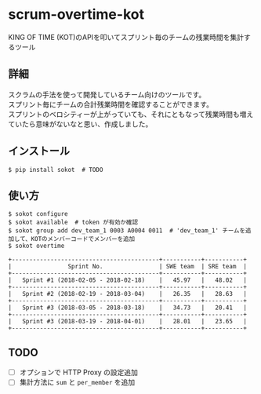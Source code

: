 # scrum-overtime-kot

KING OF TIME (KOT)のAPIを叩いてスプリント毎のチームの残業時間を集計するツール

## 詳細

スクラムの手法を使って開発しているチーム向けのツールです。  
スプリント毎にチームの合計残業時間を確認することができます。  
スプリントのベロシティーが上がっていても、それにともなって残業時間も増えていたら意味がないなと思い、作成しました。


## インストール

```
$ pip install sokot  # TODO
```

## 使い方

```
$ sokot configure
$ sokot available  # token が有効か確認
$ sokot group add dev_team_1 0003 A0004 0011  # 'dev_team_1' チームを追加して、KOTのメンバーコードでメンバーを追加
$ sokot overtime

+------------------------------------------+-----------+-----------+
|                Sprint No.                | SWE team  | SRE team  |
+------------------------------------------+-----------+-----------+
|   Sprint #1 (2018-02-05 - 2018-02-18)    |   45.97   |   48.02   |
+------------------------------------------+-----------+-----------+
|   Sprint #2 (2018-02-19 - 2018-03-04)    |   26.35   |   28.63   |
+------------------------------------------+-----------+-----------+
|   Sprint #3 (2018-03-05 - 2018-03-18)    |   34.73   |   20.41   |
+------------------------------------------+-----------+-----------+
|   Sprint #3 (2018-03-19 - 2018-04-01)    |   28.01   |   23.65   |
+------------------------------------------+-----------+-----------+
```

## TODO
* [ ] オプションで HTTP Proxy の設定追加
* [ ] 集計方法に `sum` と `per_member` を追加
